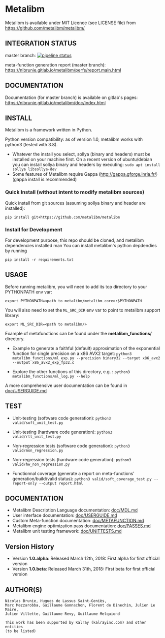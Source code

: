 # Metalibm

Metalibm is available under MIT Licence (see LICENSE file) from https://github.com/metalibm/metalibm/

## INTEGRATION STATUS
master branch: [![pipeline status](https://gitlab.com/nibrunie/metalibm_github/badges/master/pipeline.svg)](https://gitlab.com/nibrunie/metalibm_github/commits/master)

meta-function generation report (master branch): https://nibrunie.gitlab.io/metalibm/perfs/report.main.html

## DOCUMENTATION

Documentation (for master branch) is available on gitlab's pages: https://nibrunie.gitlab.io/metalibm/doc/index.html


## INSTALL

Metalibm is a framework written in Python.


Python version compatibility: as of version 1.0, metalibm works with python3 (tested with 3.8).

- Whatever the install you select, sollya (binary and headers) must be installed on your machine first.
   On a recent version of ubuntu/debian you can install sollya binary and headers by executing:
```sudo apt install sollya libsollya-dev```
- Some features of Metalibm require Gappa (http://gappa.gforge.inria.fr/) (gappa install is recommended)



### Quick Install (without intent to modify metalibm sources)
Quick install from git sources (assuming sollya binary and header are installed):
```
pip install git+https://github.com/metalibm/metalibm
```

### Install for Development
For development purpose, this repo should be cloned, and metalibm dependencies installed man
You can install metalibm's python depdendies by running 

```pip install -r requirements.txt```
    





## USAGE
Before running metalibm, you will need to add its top directory to your PYTHONPATH env var:

```export PYTHONPATH=<path to metalibm/metalibm_core>:$PYTHONPATH```

You will also need to set the `ML_SRC_DIR` env var to point to metalibm support library:

```export ML_SRC_DIR=<path to metalibm/>```

Example of metafunctions can be found under the **metalibm_functions/** directory.

* Example to generate a faithful (default) approximation of the exponential function for single precision on a x86 AVX2 target:
```python3 metalibm_functions/ml_exp.py --precision binary32 --target x86_avx2 --output x86_avx2_exp_fp32.c ```

* Explore the other functions of this directory, e.g. :
``` python3 metalibm_functions/ml_log.py --help  ```

A more comprehensive user documentation can be found in [doc/USERGUIDE.md](https://github.com/metalibm/metalibm/blob/master/doc/USERGUIDE.md)


## TEST
* Unit-testing (software code generation):
  ``` python3 valid/soft_unit_test.py ```
* Unit-testing (hardware code generation):
  ``` python3 valid/rtl_unit_test.py ```

* Non-regression tests (software code generation):
  ``` python3 valid/non_regression.py ```
* Non-regression tests (hardware code generation):
  ``` python3 valid/hw_non_regression.py ```

* Functionnal coverage (generate a report on meta-functions' generation/build/valid status):
  ``` python3 valid/soft_coverage_test.py --report-only --output report.html ```

## DOCUMENTATION

* Metalibm Description Language documentation:  [doc/MDL.md](https://github.com/metalibm/metalibm/blob/master/doc/MDL.md)
* User interface documentation: [doc/USERGUIDE.md](https://github.com/metalibm/metalibm/blob/master/doc/USERGUIDE.md)
* Custom Meta-function documentation: [doc/METAFUNCTION.md](https://github.com/metalibm/metalibm/blob/master/doc/METAFUNCTION.md)
* Metalibm engine optimization pass documentation: [doc/PASSES.md](https://github.com/metalibm/metalibm/blob/master/doc/PASSES.md)
* Metalibm unit testing framework: [doc/UNITTESTS.md](https://github.com/metalibm/metalibm/blob/master/doc/UNITTESTS.md)

## Version History

- Version **1.0.alpha**: Released March 12th, 2018: First alpha for first official version
- Version **1.0.beta**:  Released March 31th, 2018: First beta for first official version



## AUTHOR(S)

    Nicolas Brunie, Hugues de Lassus Saint-Geniès,
    Marc Mezzarobba, Guillaume Gonnachon, Florent de Dinechin, Julien Le Maire,
    Julien Villette, Guillaume Revy, Guillaume Melquiond

    This work has been supported by Kalray (kalrayinc.com) and other entities
    (to be listed)
